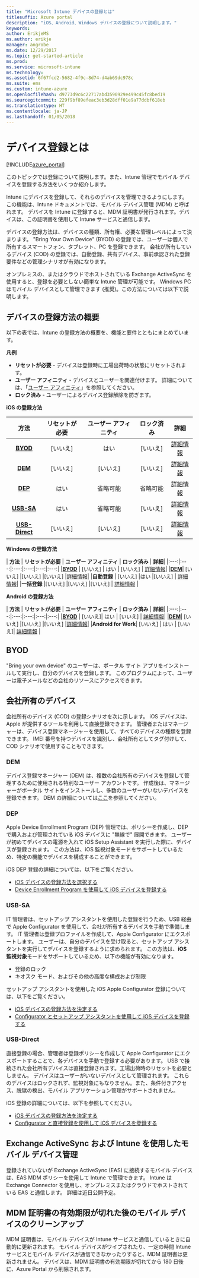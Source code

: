 ```yaml
---
title: "Microsoft Intune デバイスの登録とは"
titlesuffix: Azure portal
description: "iOS、Android、Windows デバイスの登録について説明します。"
keywords: 
author: ErikjeMS
ms.author: erikje
manager: angrobe
ms.date: 12/29/2017
ms.topic: get-started-article
ms.prod: 
ms.service: microsoft-intune
ms.technology: 
ms.assetid: 6f67fcd2-5682-4f9c-8d74-d4ab69dc978c
ms.suite: ems
ms.custom: intune-azure
ms.openlocfilehash: d9773d9c6c22717abd3590929e499c45fc8bed19
ms.sourcegitcommit: 229f9bf89efeac3eb3d28dff01e9a77ddbf618eb
ms.translationtype: HT
ms.contentlocale: ja-JP
ms.lasthandoff: 01/05/2018
---
```

# <a name="what-is-device-enrollment"></a>デバイス登録とは
[!INCLUDE[azure_portal](./includes/azure_portal.md)]

このトピックでは登録について説明します。また、Intune 管理でモバイル デバイスを登録する方法をいくつか紹介します。

Intune にデバイスを登録して、それらのデバイスを管理できるようにします。 この機能は、Intune ドキュメントでは、モバイル デバイス管理 (MDM) と呼ばれます。 デバイスを Intune に登録すると、MDM 証明書が発行されます。デバイスは、この証明書を使用して Intune サービスと通信します。

デバイスの登録方法は、デバイスの種類、所有権、必要な管理レベルによって決まります。 "Bring Your Own Device" (BYOD) の登録では、ユーザーは個人で所有するスマートフォン、タブレット、PC を登録できます。 会社が所有しているデバイス (COD) の登録では、自動登録、共有デバイス、事前承認された登録要件などの管理シナリオが有効になります。

オンプレミスの、またはクラウドでホストされている Exchange ActiveSync を使用すると、登録を必要としない簡単な Intune 管理が可能です。 Windows PC はモバイル デバイスとして管理できます (推奨)。この方法については以下で説明します。


## <a name="overview-of-device-enrollment-methods"></a>デバイスの登録方法の概要

以下の表では、Intune の登録方法の概要を、機能と要件とともにまとめています。

**凡例**

- **リセットが必要** - デバイスは登録時に工場出荷時の状態にリセットされます。
- **ユーザー アフィニティ** - デバイスとユーザーを関連付けます。 詳細については、「[ユーザー アフィニティ](device-enrollment-program-enroll-ios.md)」を参照してください。
- **ロック済み** - ユーザーによるデバイス登録解除を防ぎます。

**iOS の登録方法**

| **方法** |  **リセットが必要** |    **ユーザー アフィニティ**   |   **ロック済み** | **詳細** |
|:---:|:---:|:---:|:---:|:---:|
|**[BYOD](#byod)** | [いいえ]|    はい |   [いいえ] | [詳細情報](./apple-mdm-push-certificate-get.md)|
|**[DEM](#dem)**|   [いいえ] |[いいえ] |[いいえ]  | [詳細情報](./device-enrollment-program-enroll-ios.md)|
|**[DEP](#dep)**|   はい |   省略可能 |  省略可能|[詳細情報](./device-enrollment-program-enroll-ios.md)|
|**[USB-SA](#usb-sa)**| はい |   省略可能 |  [いいえ]| [詳細情報](./apple-configurator-setup-assistant-enroll-ios.md)|
|**[USB-Direct](#usb-direct)**| [いいえ] |    [いいえ]  | [いいえ]|[詳細情報](./apple-configurator-direct-enroll-ios.md)|

**Windows の登録方法**

| **方法** |  **リセットが必要** |    **ユーザー アフィニティ**   |   **ロック済み** | **詳細**|
|:---:|:---:|:---:|:---:|:---:|:---:|
|**[BYOD](#byod)** | [いいえ] |   はい |   [いいえ] | [詳細情報](windows-enroll.md)|
|**[DEM](#dem)**|   [いいえ] |[いいえ] |[いいえ]  |[詳細情報](device-enrollment-manager-enroll.md)|
|**自動登録** | [いいえ] |はい |[いいえ] | [詳細情報](./windows-enroll.md#enable-windows-10-automatic-enrollment)|
|**一括登録** |[いいえ] |[いいえ] |[いいえ] | [詳細情報](./windows-bulk-enroll.md) |

**Android の登録方法**

| **方法** |  **リセットが必要** |    **ユーザー アフィニティ**   |   **ロック済み** | **詳細**|
|:---:|:---:|:---:|:---:|:---:|:---:|
|**[BYOD](#byod)** | [いいえ]|    はい |   [いいえ] | [詳細情報](./android-enroll.md)|
|**[DEM](#dem)**|   [いいえ] |[いいえ] |[いいえ]  |[詳細情報](./device-enrollment-manager-enroll.md)|
|**Android for Work**| [いいえ] | はい | [いいえ]| [詳細情報](./android-enroll.md#enable-enrollment-of-android-for-work-devices) |


## <a name="byod"></a>BYOD
"Bring your own device" のユーザーは、ポータル サイト アプリをインストールして実行し、自分のデバイスを登録します。 このプログラムによって、ユーザーは電子メールなどの会社のリソースにアクセスできます。

## <a name="corporate-owned-devices"></a>会社所有のデバイス
会社所有のデバイス (COD) の登録シナリオを次に示します。 iOS デバイスは、Apple が提供するツールを利用して直接登録できます。 管理者またはマネージャーは、デバイス登録マネージャーを使用して、すべてのデバイスの種類を登録できます。 IMEI 番号を持つデバイスを識別し、会社所有としてタグ付けして、COD シナリオで使用することもできます。

### <a name="dem"></a>DEM
デバイス登録マネージャー (DEM) は、複数の会社所有のデバイスを登録して管理するために使用される特別なユーザー アカウントです。 作成後は、マネージャーがポータル サイトをインストールし、多数のユーザーがいないデバイスを登録できます。 DEM の詳細については[ここ](./device-enrollment-manager-enroll.md)を参照してください。

### <a name="dep"></a>DEP
Apple Device Enrollment Program (DEP) 管理では、ポリシーを作成し、DEP で購入および管理されている iOS デバイスに "無線で" 展開できます。 ユーザーが初めてデバイスの電源を入れて iOS Setup Assistant を実行した際に、デバイスが登録されます。 この方法は、iOS 監視対象モードをサポートしているため、特定の機能でデバイスを構成することができます。

iOS DEP 登録の詳細については、以下をご覧ください。

- [iOS デバイスの登録方法を選択する](ios-enroll.md)
- [Device Enrollment Program を使用して iOS デバイスを登録する](https://docs.microsoft.com/intune/device-restrictions-ios#device-enrollment-program)

### <a name="usb-sa"></a>USB-SA
IT 管理者は、セットアップ アシスタントを使用した登録を行うため、USB 経由で Apple Configurator を使用して、会社が所有するデバイスを手動で準備します。 IT 管理者は登録プロファイルを作成して、Apple Configurator にエクスポートします。 ユーザーは、自分のデバイスを受け取ると、セットアップ アシスタントを実行してデバイスを登録するように求められます。 この方法は、**iOS 監視対象**モードをサポートしているため、以下の機能が有効になります。
  - 登録のロック
  - キオスク モード、およびその他の高度な構成および制限

セットアップ アシスタントを使用した iOS Apple Configurator 登録については、以下をご覧ください。

- [iOS デバイスの登録方法を決定する](enrollment-method-choose-ios.md)
- [Configurator とセットアップ アシスタントを使用して iOS デバイスを登録する](apple-configurator-setup-assistant-enroll-ios.md)

### <a name="usb-direct"></a>USB-Direct
直接登録の場合、管理者は登録ポリシーを作成して Apple Configurator にエクスポートすることで、各デバイスを手動で登録する必要があります。 USB で接続された会社所有デバイスは直接登録されます。工場出荷時のリセットを必要としません。 デバイスはユーザーがいないデバイスとして管理されます。 これらのデバイスはロックされず、監視対象にもなりません。また、条件付きアクセス、脱獄の検出、モバイル アプリケーション管理がサポートされません。

iOS 登録の詳細については、以下を参照してください。

- [iOS デバイスの登録方法を決定する](enrollment-method-choose-ios.md)
- [Configurator と直接登録を使用して iOS デバイスを登録する](apple-configurator-direct-enroll-ios.md)

## <a name="mobile-device-management-with-exchange-activesync-and-intune"></a>Exchange ActiveSync および Intune を使用したモバイル デバイス管理
登録されていないが Exchange ActiveSync (EAS) に接続するモバイル デバイスは、EAS MDM ポリシーを使用して Intune で管理できます。 Intune は Exchange Connector を使用し、オンプレミスまたはクラウドでホストされている EAS と通信します。 詳細は近日公開予定。

## <a name="mobile-device-cleanup-after-mdm-certificate-expiration"></a>MDM 証明書の有効期限が切れた後のモバイル デバイスのクリーンアップ

MDM 証明書は、モバイル デバイスが Intune サービスと通信しているときに自動的に更新されます。 モバイル デバイスがワイプされたり、一定の時間 Intune サービスとモバイル デバイスが通信できなかったりすると、MDM 証明書は更新されません。 デバイスは、MDM 証明書の有効期限が切れてから 180 日後に、Azure Portal から削除されます。
